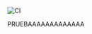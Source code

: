 ![CI](https://github.com/DanielaaER/portafolio/actions/workflows/hello.yml/badge.svg)

PRUEBAAAAAAAAAAAAA